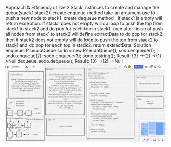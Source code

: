 Approach & Efficiency
utilize 2 Stack instances to create and manage the queue(stack1,stack2).
create enqueue method take an argument use to push a new node to stack1.
create dequeue method .
if stack1 is empty will return exception. if stack1 does not empty will do loop to push the top from stack1 to stack2 and do pop for each top in stack1.
then after finish of push all nodes from stack1 to stack2 will define extractData to do pop for stack2.
then if stack2 does not empty will do loop to push the top from stack2 to stack1 and do pop for each top in stack2.
return extractData.
Solution
enqueue:
PseudoQueue sodo = new PseudoQueue();
sodo.enqueue(1);
sodo.enqueue(2);
sodo.enqueue(3);
sodo.tostring();
Result: {3} ->{2} ->{1} ->Null
dequeue:
sodo.dequeue();
Result: {3} ->{2} ->Null
![](queue-stack.PNG)